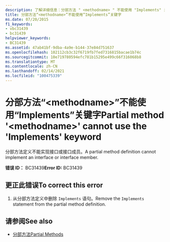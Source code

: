 ```yaml
---
description: 了解详细信息：分部方法 " <methodname> " 不能使用 "Implements" 关键字
title: 分部方法“<methodname>”不能使用“Implements”关键字
ms.date: 07/20/2015
f1_keywords:
- vbc31439
- bc31439
helpviewer_keywords:
- BC31439
ms.assetid: 47ab41bf-9dba-4a9e-b144-37e84d751637
ms.openlocfilehash: 102112cb3c32f6719fb7fed7316815bacae1b74c
ms.sourcegitcommit: 10e719780594efc781b15295e499c66f316068b8
ms.translationtype: MT
ms.contentlocale: zh-CN
ms.lasthandoff: 02/14/2021
ms.locfileid: "100475339"
---
```

# <a name="partial-method-methodname-cannot-use-the-implements-keyword"></a><span data-ttu-id="300c2-103">分部方法“\<methodname>”不能使用“Implements”关键字</span><span class="sxs-lookup"><span data-stu-id="300c2-103">Partial method '\<methodname>' cannot use the 'Implements' keyword</span></span>

<span data-ttu-id="300c2-104">分部方法定义不能实现接口或接口成员。</span><span class="sxs-lookup"><span data-stu-id="300c2-104">A partial method definition cannot implement an interface or interface member.</span></span>  
  
 <span data-ttu-id="300c2-105">**错误 ID：** BC31439</span><span class="sxs-lookup"><span data-stu-id="300c2-105">**Error ID:** BC31439</span></span>  
  
## <a name="to-correct-this-error"></a><span data-ttu-id="300c2-106">更正此错误</span><span class="sxs-lookup"><span data-stu-id="300c2-106">To correct this error</span></span>  
  
1. <span data-ttu-id="300c2-107">从分部方法定义中删除 `Implements` 语句。</span><span class="sxs-lookup"><span data-stu-id="300c2-107">Remove the `Implements` statement from the partial method definition.</span></span>  
  
## <a name="see-also"></a><span data-ttu-id="300c2-108">请参阅</span><span class="sxs-lookup"><span data-stu-id="300c2-108">See also</span></span>

- [<span data-ttu-id="300c2-109">分部方法</span><span class="sxs-lookup"><span data-stu-id="300c2-109">Partial Methods</span></span>](../programming-guide/language-features/procedures/partial-methods.md)
